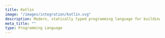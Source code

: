 ```yaml
---
title: Kotlin
image: "/images/integration/kotlin.svg"
description: Modern, statically typed programming language for building expressive, safe, and cross-platform mobile and frontend applications.
meta_title: ""
type: Programming Language
---
```

